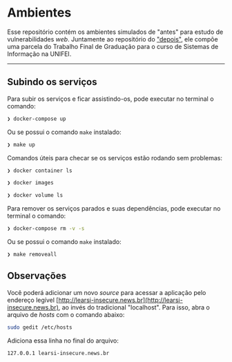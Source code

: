 # Ambientes

Esse repositório contém os ambientes simulados de "antes" para estudo de vulnerabilidades *web*. Juntamente ao repositório do ["depois"](https://github.com/IsraelFM/scenaries-secure), ele compõe uma parcela do Trabalho Final de Graduação para o curso de Sistemas de Informação na UNIFEI.

----------

## Subindo os serviços

Para subir os serviços e ficar assistindo-os, pode executar no terminal o comando:

```sh
❯ docker-compose up
```

Ou se possui o comando `make` instalado:

```sh
❯ make up
```

Comandos úteis para checar se os serviços estão rodando sem problemas:

```sh
❯ docker container ls

❯ docker images    

❯ docker volume ls   
```

Para remover os serviços parados e suas dependências, pode executar no terminal o comando:

```sh
❯ docker-compose rm -v -s
```

Ou se possui o comando `make` instalado:

```sh
❯ make removeall
```

## Observações

Você poderá adicionar um novo *source* para acessar a aplicação pelo endereço legível [http://learsi-insecure.news.br](http://learsi-insecure.news.br), ao invés do tradicional "localhost". Para isso, abra o arquivo de *hosts* com o comando abaixo:

```sh
sudo gedit /etc/hosts
```

Adiciona essa linha no final do arquivo:

```sh
127.0.0.1 learsi-insecure.news.br
```
